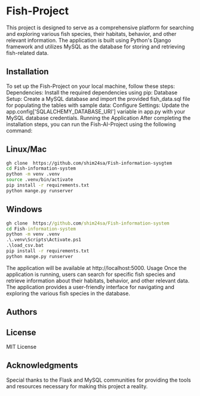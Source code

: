 # Fish-Project 
This project is designed to serve as a comprehensive platform for searching and exploring various fish species, their habitats, behavior, and other relevant information. The application is built using Python's Django framework and utilizes MySQL as the database for storing and retrieving fish-related data.

## Installation
To set up the Fish-Project on your local machine, follow these steps:
Dependencies: Install the required dependencies using pip:
Database Setup: Create a MySQL database and import the provided fish_data.sql file for populating the tables with sample data:
Configure Settings: Update the app.config['SQLALCHEMY_DATABASE_URI'] variable in app.py with your MySQL database credentials.
Running the Application
After completing the installation steps, you can run the Fish-AI-Project using the following command:
## Linux/Mac
```bash
gh clone  https://github.com/shim24sa/Fish-information-sysgtem
cd Fish-information-system
python -m venv .venv 
source .venv/bin/activate
pip install -r requirements.txt
python mange.py runserver
```
## Windows
```bat
gh clone  https://github.com/shim24sa/Fish-information-system
cd Fish-information-system
python -m venv .venv 
.\.venv\Scripts\Activate.ps1
.\load_csv.bat
pip install -r requirements.txt
python mange.py runserver
```
The application will be available at http://localhost:5000.
Usage
Once the application is running, users can search for specific fish species and retrieve information about their habitats, behavior, and other relevant data. The application provides a user-friendly interface for navigating and exploring the various fish species in the database.
## Authors
## License
MIT License
## Acknowledgments
Special thanks to the Flask and MySQL communities for providing the tools and resources necessary for making this project a reality.
